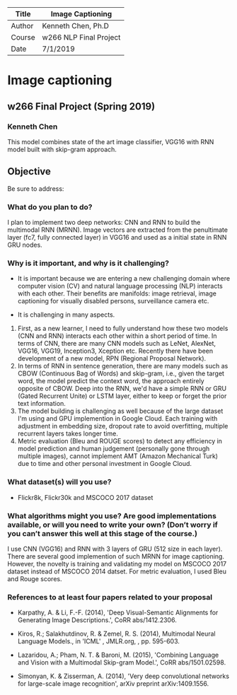 |Title |  Image Captioning |
|-----------|----------------------------------|
|Author | Kenneth Chen, Ph.D |
|Course | w266 NLP Final Project |
|Date | 7/1/2019 |

# Image captioning  
## w266 Final Project (Spring 2019) 
### Kenneth Chen 

This model combines state of the art image classifier, VGG16 with RNN model built with skip-gram approach. 

## Objective 

Be sure to address:
### What do you plan to do? 

I plan to implement two deep networks: CNN and RNN to build the multimodal RNN (MRNN). Image vectors are extracted from the penultimate layer (fc7, fully connected layer) in VGG16 and used as a initial state in RNN GRU nodes. 

### Why is it important, and why is it challenging? 

- It is important because we are entering a new challenging domain where computer vision (CV) and natural language processing (NLP) interacts with each other. Their benefits are manifolds: image retrieval, image captioning for visually disabled persons, surveillance camera etc. 

- It is challenging in many aspects. 
1. First, as a new learner, I need to fully understand how these two models (CNN and RNN) interacts each other within a short period of time. In terms of CNN, there are many CNN models such as LeNet, AlexNet, VGG16, VGG19, Inception3, Xception etc. Recently there have been development of a new model, RPN (Regional Proposal Network). 
2. In terms of RNN in sentence generation, there are many models such as CBOW (Continuous Bag of Words) and skip-gram, i.e., given the target word, the model predict the context word, the approach entirely opposite of CBOW. Deep into the RNN, we'd have a simple RNN or GRU (Gated Recurrent Unite) or LSTM layer, either to keep or forget the prior text information. 
3. The model building is challenging as well because of the large dataset I'm using and GPU implemention in Google Cloud. Each training with adjustment in embedding size, dropout rate to avoid overfitting, multiple recurrent layers takes longer time. 
4. Metric evaluation (Bleu and ROUGE scores) to detect any efficiency in model prediction and human judgement (personally gone through multiple images), cannot implement AMT (Amazon Mechanical Turk) due to time and other personal investment in Google Cloud. 

### What dataset(s) will you use?

- Flickr8k, Flickr30k and MSCOCO 2017 dataset

### What algorithms might you use? Are good implementations available, or will you need to write your own? (Don’t worry if you can’t answer this well at this stage of the course.)

I use CNN (VGG16) and RNN with 3 layers of GRU (512 size in each layer). There are several good implemention of such MRNN for image captioning. However, the novelty is training and validating my model on MSCOCO 2017 dataset instead of MSCOCO 2014 datset. For metric evaluation, I used Bleu and Rouge scores.  

### References to at least four papers related to your proposal

- Karpathy, A. & Li, F.-F. (2014), 'Deep Visual-Semantic Alignments for Generating Image Descriptions.', CoRR abs/1412.2306.

- Kiros, R.; Salakhutdinov, R. & Zemel, R. S. (2014), Multimodal Neural Language Models., in 'ICML' , JMLR.org, , pp. 595-603.

- Lazaridou, A.; Pham, N. T. & Baroni, M. (2015), 'Combining Language and Vision with a Multimodal Skip-gram Model.', CoRR abs/1501.02598.

- Simonyan, K. & Zisserman, A. (2014), 'Very deep convolutional networks for large-scale image recognition', arXiv preprint arXiv:1409.1556.

